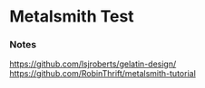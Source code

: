 Metalsmith Test
===============



### Notes

https://github.com/lsjroberts/gelatin-design/
https://github.com/RobinThrift/metalsmith-tutorial

